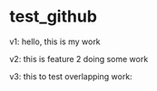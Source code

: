 # test_github

v1: hello, this is my work

v2: this is feature 2 doing some work

v3: this to test overlapping work:
